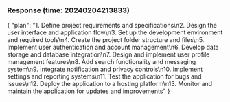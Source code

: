 ### Response (time: 20240204213833)

{
    "plan": "1. Define project requirements and specifications\n2. Design the user interface and application flow\n3. Set up the development environment and required tools\n4. Create the project folder structure and files\n5. Implement user authentication and account management\n6. Develop data storage and database integration\n7. Design and implement user profile management features\n8. Add search functionality and messaging system\n9. Integrate notification and privacy controls\n10. Implement settings and reporting systems\n11. Test the application for bugs and issues\n12. Deploy the application to a hosting platform\n13. Monitor and maintain the application for updates and improvements"
}